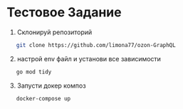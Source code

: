 # Тестовое Задание

1. Склонируй репозиторий

```bash 
   git clone https://github.com/limona77/ozon-GraphQL
```
2. настрой env файл и установи все зависимости

```bash 
   go mod tidy
```

3. Запусти докер композ

```bash 
   docker-compose up
```
